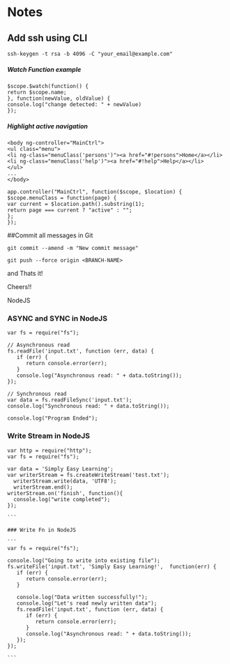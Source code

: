 # Notes

## Add ssh using CLI

``` 
ssh-keygen -t rsa -b 4096 -C "your_email@example.com"
```

##### Watch Function example
```
$scope.$watch(function() {
return $scope.name;
}, function(newValue, oldValue) {
console.log("change detected: " + newValue)
});
``` 
##### Highlight active navigation 
```
<body ng-controller="MainCtrl">
<ul class="menu">
<li ng-class="menuClass('persons')"><a href="#!persons">Home</a></li>
<li ng-class="menuClass('help')"><a href="#!help">Help</a></li>
</ul>
...
</body>
```

```
app.controller("MainCtrl", function($scope, $location) {
$scope.menuClass = function(page) {
var current = $location.path().substring(1);
return page === current ? "active" : "";
};
});

```

##Commit all messages in Git 

```
git commit --amend -m "New commit message"

git push --force origin <BRANCH-NAME>

```

and Thats it!

Cheers!!

NodeJS

### ASYNC and SYNC in NodeJS

```
var fs = require("fs");

// Asynchronous read
fs.readFile('input.txt', function (err, data) {
   if (err) {
      return console.error(err);
   }
   console.log("Asynchronous read: " + data.toString());
});

// Synchronous read
var data = fs.readFileSync('input.txt');
console.log("Synchronous read: " + data.toString());

console.log("Program Ended");

```

### Write Stream in NodeJS


````
var http = require("http");
var fs = require("fs");

var data = 'Simply Easy Learning';
var writerStream = fs.createWriteStream('test.txt');
  writerStream.write(data, 'UTF8');
  writerStream.end();
writerStream.on('finish', function(){
  console.log("write completed");
});

```

### Write Fn in NodeJS

```
var fs = require("fs");

console.log("Going to write into existing file");
fs.writeFile('input.txt', 'Simply Easy Learning!',  function(err) {
   if (err) {
      return console.error(err);
   }
   
   console.log("Data written successfully!");
   console.log("Let's read newly written data");
   fs.readFile('input.txt', function (err, data) {
      if (err) {
         return console.error(err);
      }
      console.log("Asynchronous read: " + data.toString());
   });
});

```
